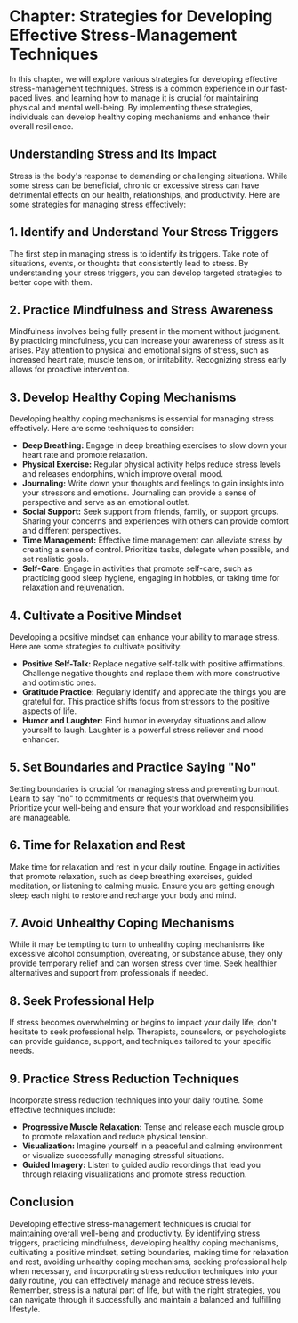 Chapter: Strategies for Developing Effective Stress-Management Techniques
=========================================================================

In this chapter, we will explore various strategies for developing effective stress-management techniques. Stress is a common experience in our fast-paced lives, and learning how to manage it is crucial for maintaining physical and mental well-being. By implementing these strategies, individuals can develop healthy coping mechanisms and enhance their overall resilience.

**Understanding Stress and Its Impact**
---------------------------------------

Stress is the body's response to demanding or challenging situations. While some stress can be beneficial, chronic or excessive stress can have detrimental effects on our health, relationships, and productivity. Here are some strategies for managing stress effectively:

**1. Identify and Understand Your Stress Triggers**
---------------------------------------------------

The first step in managing stress is to identify its triggers. Take note of situations, events, or thoughts that consistently lead to stress. By understanding your stress triggers, you can develop targeted strategies to better cope with them.

**2. Practice Mindfulness and Stress Awareness**
------------------------------------------------

Mindfulness involves being fully present in the moment without judgment. By practicing mindfulness, you can increase your awareness of stress as it arises. Pay attention to physical and emotional signs of stress, such as increased heart rate, muscle tension, or irritability. Recognizing stress early allows for proactive intervention.

**3. Develop Healthy Coping Mechanisms**
----------------------------------------

Developing healthy coping mechanisms is essential for managing stress effectively. Here are some techniques to consider:

* **Deep Breathing:** Engage in deep breathing exercises to slow down your heart rate and promote relaxation.
* **Physical Exercise:** Regular physical activity helps reduce stress levels and releases endorphins, which improve overall mood.
* **Journaling:** Write down your thoughts and feelings to gain insights into your stressors and emotions. Journaling can provide a sense of perspective and serve as an emotional outlet.
* **Social Support:** Seek support from friends, family, or support groups. Sharing your concerns and experiences with others can provide comfort and different perspectives.
* **Time Management:** Effective time management can alleviate stress by creating a sense of control. Prioritize tasks, delegate when possible, and set realistic goals.
* **Self-Care:** Engage in activities that promote self-care, such as practicing good sleep hygiene, engaging in hobbies, or taking time for relaxation and rejuvenation.

**4. Cultivate a Positive Mindset**
-----------------------------------

Developing a positive mindset can enhance your ability to manage stress. Here are some strategies to cultivate positivity:

* **Positive Self-Talk:** Replace negative self-talk with positive affirmations. Challenge negative thoughts and replace them with more constructive and optimistic ones.
* **Gratitude Practice:** Regularly identify and appreciate the things you are grateful for. This practice shifts focus from stressors to the positive aspects of life.
* **Humor and Laughter:** Find humor in everyday situations and allow yourself to laugh. Laughter is a powerful stress reliever and mood enhancer.

**5. Set Boundaries and Practice Saying "No"**
----------------------------------------------

Setting boundaries is crucial for managing stress and preventing burnout. Learn to say "no" to commitments or requests that overwhelm you. Prioritize your well-being and ensure that your workload and responsibilities are manageable.

**6. Time for Relaxation and Rest**
-----------------------------------

Make time for relaxation and rest in your daily routine. Engage in activities that promote relaxation, such as deep breathing exercises, guided meditation, or listening to calming music. Ensure you are getting enough sleep each night to restore and recharge your body and mind.

**7. Avoid Unhealthy Coping Mechanisms**
----------------------------------------

While it may be tempting to turn to unhealthy coping mechanisms like excessive alcohol consumption, overeating, or substance abuse, they only provide temporary relief and can worsen stress over time. Seek healthier alternatives and support from professionals if needed.

**8. Seek Professional Help**
-----------------------------

If stress becomes overwhelming or begins to impact your daily life, don't hesitate to seek professional help. Therapists, counselors, or psychologists can provide guidance, support, and techniques tailored to your specific needs.

**9. Practice Stress Reduction Techniques**
-------------------------------------------

Incorporate stress reduction techniques into your daily routine. Some effective techniques include:

* **Progressive Muscle Relaxation:** Tense and release each muscle group to promote relaxation and reduce physical tension.
* **Visualization:** Imagine yourself in a peaceful and calming environment or visualize successfully managing stressful situations.
* **Guided Imagery:** Listen to guided audio recordings that lead you through relaxing visualizations and promote stress reduction.

**Conclusion**
--------------

Developing effective stress-management techniques is crucial for maintaining overall well-being and productivity. By identifying stress triggers, practicing mindfulness, developing healthy coping mechanisms, cultivating a positive mindset, setting boundaries, making time for relaxation and rest, avoiding unhealthy coping mechanisms, seeking professional help when necessary, and incorporating stress reduction techniques into your daily routine, you can effectively manage and reduce stress levels. Remember, stress is a natural part of life, but with the right strategies, you can navigate through it successfully and maintain a balanced and fulfilling lifestyle.
